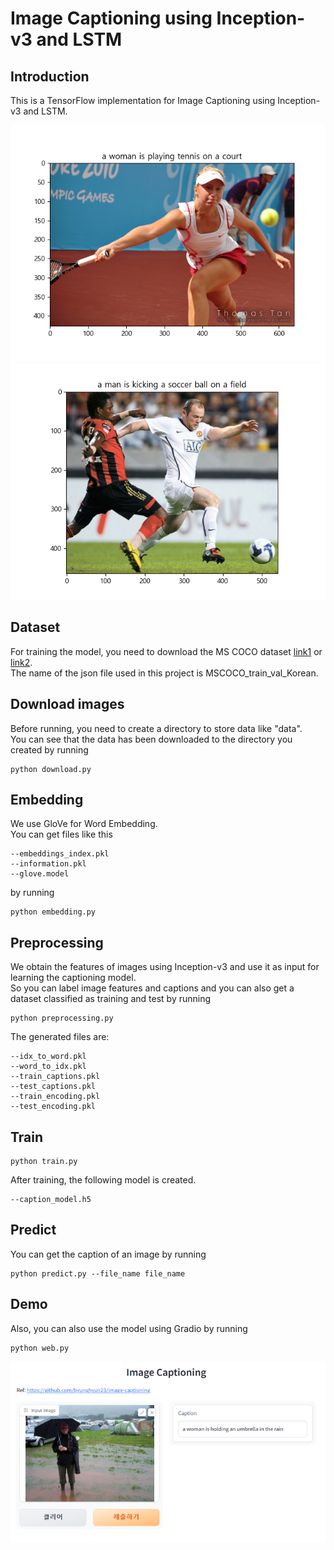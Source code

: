# Image Captioning using Inception-v3 and LSTM

## Introduction
This is a TensorFlow implementation for Image Captioning using Inception-v3 and LSTM.

![image](https://github.com/byunghyun23/image-captioning/blob/main/assets/fig_1.png)
![image](https://github.com/byunghyun23/image-captioning/blob/main/assets/fig_2.png)

## Dataset
For training the model, you need to download the MS COCO dataset [link1](https://aihub.or.kr/aihubdata/data/view.do?currMenu=115&topMenu=100&dataSetSn=261) or [link2](https://cocodataset.org).  
The name of the json file used in this project is MSCOCO_train_val_Korean.

## Download images
Before running, you need to create a directory to store data like "data".  
You can see that the data has been downloaded to the directory you created by running
```
python download.py
```

## Embedding
We use GloVe for Word Embedding.  
You can get files like this
```
--embeddings_index.pkl
--information.pkl
--glove.model
```
by running
```
python embedding.py
```

## Preprocessing
We obtain the features of images using Inception-v3 and use it as input for learning the captioning model.  
So you can label image features and captions and you can also get a dataset classified as training and test by running
```
python preprocessing.py
```
The generated files are:
```
--idx_to_word.pkl
--word_to_idx.pkl
--train_captions.pkl
--test_captions.pkl
--train_encoding.pkl
--test_encoding.pkl
```

## Train
```
python train.py
```
After training, the following model is created.
```
--caption_model.h5
```

## Predict
You can get the caption of an image by running
```
python predict.py --file_name file_name
```

## Demo
Also, you can also use the model using Gradio by running
```
python web.py
```
![image](https://github.com/byunghyun23/image-captioning/blob/main/assets/fig_3.PNG)

